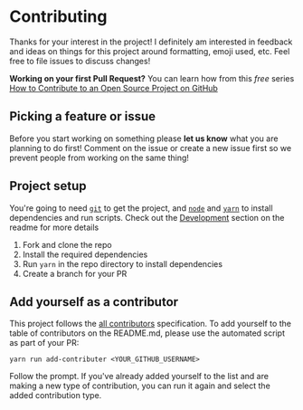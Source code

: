 # Contributing

Thanks for your interest in the project! I definitely am interested in feedback and ideas on things for this
project around formatting, emoji used, etc. Feel free to file issues to discuss changes!

**Working on your first Pull Request?** You can learn how from this *free* series
[How to Contribute to an Open Source Project on GitHub][egghead]

## Picking a feature or issue
Before you start working on something please **let us know** what you are planning to do first! Comment on the issue or create a new issue first so we prevent people from working on the same thing!

## Project setup

You're going to need [`git`](https://git-scm.com/) to get the project, and [`node`](https://nodejs.org/en/) and
[`yarn`](https://yarnpkg.com/) to install dependencies and run scripts. Check out the [Development](https://github.com/bunqCommunity/bunqDesktop#development) section on the readme for more details

1. Fork and clone the repo
2. Install the required dependencies
3. Run `yarn` in the repo directory to install dependencies
4. Create a branch for your PR

## Add yourself as a contributor

This project follows the [all contributors][all-contributors] specification. To add yourself to the table of
contributors on the README.md, please use the automated script as part of your PR:

```console
yarn run add-contributer <YOUR_GITHUB_USERNAME>
```

Follow the prompt. If you've already added yourself to the list and are making a new type of contribution, you can run
it again and select the added contribution type.

[egghead]: https://egghead.io/series/how-to-contribute-to-an-open-source-project-on-github
[all-contributors]: https://github.com/kentcdodds/all-contributors
